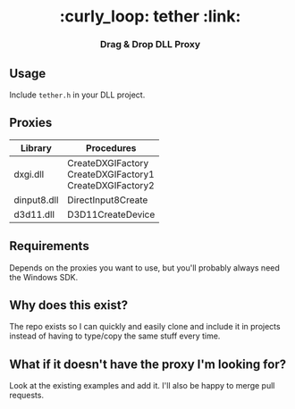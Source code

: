 <h1 align="center">:curly_loop: tether :link:</h1>
<h3 align="center">Drag & Drop DLL Proxy</h2>

## Usage
Include `tether.h` in your DLL project.

## Proxies
| Library | Procedures |
| ----------------------------------- | ------------- |
| dxgi.dll  | CreateDXGIFactory <br> CreateDXGIFactory1 <br> CreateDXGIFactory2 |
| dinput8.dll  | DirectInput8Create |
| d3d11.dll  | D3D11CreateDevice |

## Requirements
Depends on the proxies you want to use, but you'll probably always need the Windows SDK.

## Why does this exist?
The repo exists so I can quickly and easily clone and include it in projects instead of having to type/copy the same stuff every time.

## What if it doesn't have the proxy I'm looking for?
Look at the existing examples and add it. I'll also be happy to merge pull requests.
